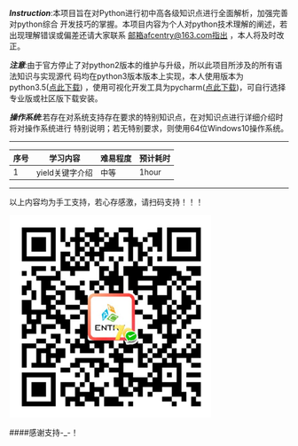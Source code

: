 ___Instruction___:本项目旨在对Python进行初中高各级知识点进行全面解析，加强完善对python综合
开发技巧的掌握。本项目内容为个人对python技术理解的阐述，若出现理解错误或偏差还请大家联系
邮箱afcentry@163.com指出
，本人将及时改正。


___注意___:由于官方停止了对python2版本的维护与升级，所以此项目所涉及的所有语法知识与实现源代
码均在python3版本版本上实现，本人使用版本为python3.5([点此下载](https://www.python.org/downloads/release/python-350/))
，使用可视化开发工具为pycharm([点此下载](https://www.jetbrains.com/pycharm/download/#section=windows))，可自行选择专业版或社区版下载安装。


___操作系统___:若存在对系统支持存在要求的特别知识点，在对知识点进行详细介绍时将对操作系统进行
特别说明；若无特别要求，则使用64位Windows10操作系统。

****************************************


|  序号   | 学习内容 | 难易程度 | 预计耗时 |
|  ----  | ----  |  ----  | ----  |
| 1  | yield关键字介绍 | 中等  |  1hour |


****************************************
以上内容均为手工支持，若心存感激，请扫码支持！！！

![avatar](./pic/receivemoney.png)

####感谢支持-_-！


